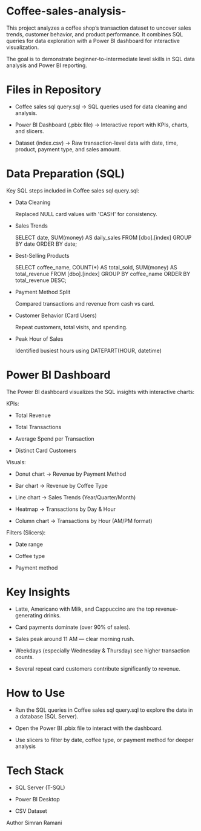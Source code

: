 # Coffee-sales-analysis-

This project analyzes a coffee shop’s transaction dataset to uncover sales trends, customer behavior, and product performance. It combines SQL queries for data exploration with a Power BI dashboard for interactive visualization.

The goal is to demonstrate beginner-to-intermediate level skills in SQL data analysis and Power BI reporting.

# Files in Repository
 
- Coffee sales sql query.sql → SQL queries used for data cleaning and analysis.

- Power BI Dashboard (.pbix file) → Interactive report with KPIs, charts, and slicers.

- Dataset (index.csv) → Raw transaction-level data with date, time, product, payment type, and sales amount.

# Data Preparation (SQL)

Key SQL steps included in Coffee sales sql query.sql:

- Data Cleaning

   Replaced NULL card values with 'CASH' for consistency.

- Sales Trends

   SELECT date, SUM(money) AS daily_sales
   FROM [dbo].[index]
   GROUP BY date
   ORDER BY date;
 
- Best-Selling Products

  SELECT coffee_name, COUNT(*) AS total_sold, SUM(money) AS total_revenue
  FROM [dbo].[index]
  GROUP BY coffee_name
  ORDER BY total_revenue DESC;

- Payment Method Split

  Compared transactions and revenue from cash vs card.

- Customer Behavior (Card Users)

  Repeat customers, total visits, and spending.

- Peak Hour of Sales

  Identified busiest hours using DATEPART(HOUR, datetime)

# Power BI Dashboard

 The Power BI dashboard visualizes the SQL insights with interactive charts:
 
 KPIs:

  - Total Revenue
  
  - Total Transactions
  
  - Average Spend per Transaction
  
  - Distinct Card Customers

 Visuals:

  - Donut chart → Revenue by Payment Method
  
  - Bar chart → Revenue by Coffee Type
  
  - Line chart → Sales Trends (Year/Quarter/Month)
  
  - Heatmap → Transactions by Day & Hour
  
  - Column chart → Transactions by Hour (AM/PM format)

 Filters (Slicers):

  - Date range
  
  - Coffee type
  
  - Payment method

# Key Insights

 - Latte, Americano with Milk, and Cappuccino are the top revenue-generating drinks.

 - Card payments dominate (over 90% of sales).

 - Sales peak around 11 AM — clear morning rush.

 - Weekdays (especially Wednesday & Thursday) see higher transaction counts.

 - Several repeat card customers contribute significantly to revenue.

# How to Use

- Run the SQL queries in Coffee sales sql query.sql to explore the data in a database (SQL Server).

- Open the Power BI .pbix file to interact with the dashboard.

- Use slicers to filter by date, coffee type, or payment method for deeper analysis

# Tech Stack

- SQL Server (T-SQL)
  
- Power BI Desktop
  
- CSV Dataset

 Author 
 Simran Ramani
  
  
